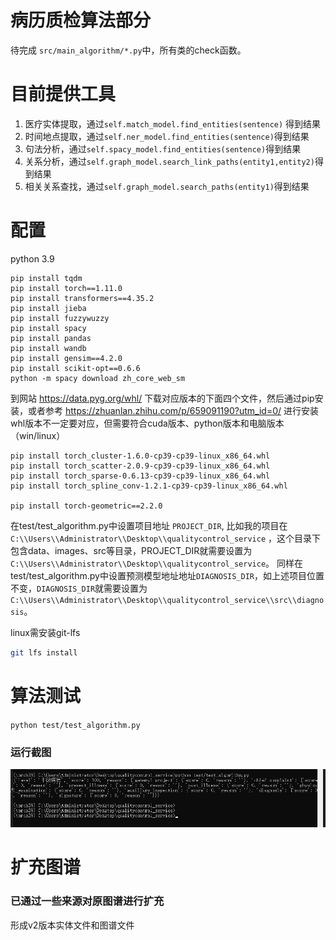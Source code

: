 

# 病历质检算法部分

待完成 `src/main_algorithm/*.py`中，所有类的check函数。

# 目前提供工具

1. 医疗实体提取，通过`self.match_model.find_entities(sentence)` 得到结果
2. 时间地点提取，通过`self.ner_model.find_entities(sentence)`得到结果
3. 句法分析，通过`self.spacy_model.find_entities(sentence)`得到结果
4. 关系分析，通过`self.graph_model.search_link_paths(entity1,entity2)`得到结果
5. 相关关系查找，通过`self.graph_model.search_paths(entity1)`得到结果
# 配置
python 3.9
```
pip install tqdm
pip install torch==1.11.0
pip install transformers==4.35.2
pip install jieba
pip install fuzzywuzzy
pip install spacy
pip install pandas
pip install wandb
pip install gensim==4.2.0
pip install scikit-opt==0.6.6
python -m spacy download zh_core_web_sm
```

到网站 https://data.pyg.org/whl/ 下载对应版本的下面四个文件，然后通过pip安装，或者参考 https://zhuanlan.zhihu.com/p/659091190?utm_id=0/ 进行安装
whl版本不一定要对应，但需要符合cuda版本、python版本和电脑版本（win/linux）
```
pip install torch_cluster-1.6.0-cp39-cp39-linux_x86_64.whl
pip install torch_scatter-2.0.9-cp39-cp39-linux_x86_64.whl
pip install torch_sparse-0.6.13-cp39-cp39-linux_x86_64.whl
pip install torch_spline_conv-1.2.1-cp39-cp39-linux_x86_64.whl

pip install torch-geometric==2.2.0
```


在test/test_algorithm.py中设置项目地址 `PROJECT_DIR`, 比如我的项目在`C:\\Users\\Administrator\\Desktop\\qualitycontrol_service` ，这个目录下包含data、images、src等目录，PROJECT_DIR就需要设置为`C:\\Users\\Administrator\\Desktop\\qualitycontrol_service`。
同样在test/test_algorithm.py中设置预测模型地址地址`DIAGNOSIS_DIR`，如上述项目位置不变，`DIAGNOSIS_DIR`就需要设置为 `C:\\Users\\Administrator\\Desktop\\qualitycontrol_service\\src\\diagnosis`。

linux需安装git-lfs
```bash
git lfs install
```

# 算法测试

`python test/test_algorithm.py`

### 运行截图
![alt text](images/%E6%88%AA%E5%9B%BE1.png)

# 扩充图谱

### 已通过一些来源对原图谱进行扩充
形成v2版本实体文件和图谱文件

